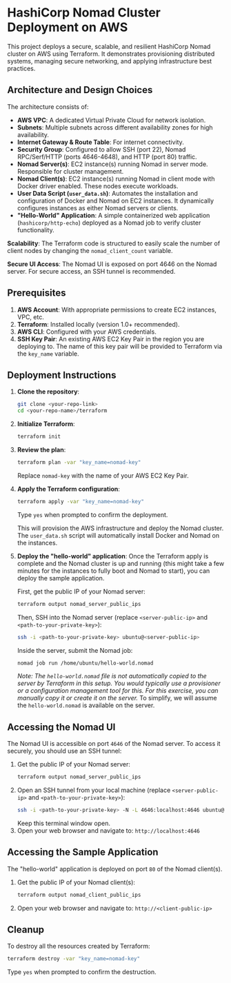 # HashiCorp Nomad Cluster Deployment on AWS

This project deploys a secure, scalable, and resilient HashiCorp Nomad cluster on AWS using Terraform. It demonstrates provisioning distributed systems, managing secure networking, and applying infrastructure best practices.

## Architecture and Design Choices

The architecture consists of:

-   **AWS VPC**: A dedicated Virtual Private Cloud for network isolation.
-   **Subnets**: Multiple subnets across different availability zones for high availability.
-   **Internet Gateway & Route Table**: For internet connectivity.
-   **Security Group**: Configured to allow SSH (port 22), Nomad RPC/Serf/HTTP (ports 4646-4648), and HTTP (port 80) traffic.
-   **Nomad Server(s)**: EC2 instance(s) running Nomad in server mode. Responsible for cluster management.
-   **Nomad Client(s)**: EC2 instance(s) running Nomad in client mode with Docker driver enabled. These nodes execute workloads.
-   **User Data Script (`user_data.sh`)**: Automates the installation and configuration of Docker and Nomad on EC2 instances. It dynamically configures instances as either Nomad servers or clients.
-   **"Hello-World" Application**: A simple containerized web application (`hashicorp/http-echo`) deployed as a Nomad job to verify cluster functionality.

**Scalability**: The Terraform code is structured to easily scale the number of client nodes by changing the `nomad_client_count` variable.

**Secure UI Access**: The Nomad UI is exposed on port 4646 on the Nomad server. For secure access, an SSH tunnel is recommended.

## Prerequisites

1.  **AWS Account**: With appropriate permissions to create EC2 instances, VPC, etc.
2.  **Terraform**: Installed locally (version 1.0+ recommended).
3.  **AWS CLI**: Configured with your AWS credentials.
4.  **SSH Key Pair**: An existing AWS EC2 Key Pair in the region you are deploying to. The name of this key pair will be provided to Terraform via the `key_name` variable.

## Deployment Instructions

1.  **Clone the repository**:
    ```bash
    git clone <your-repo-link>
    cd <your-repo-name>/terraform
    ```
2.  **Initialize Terraform**:
    ```bash
    terraform init
    ```
3.  **Review the plan**:
    ```bash
    terraform plan -var "key_name=nomad-key"
    ```
    Replace `nomad-key` with the name of your AWS EC2 Key Pair.
4.  **Apply the Terraform configuration**:
    ```bash
    terraform apply -var "key_name=nomad-key"
    ```
    Type `yes` when prompted to confirm the deployment.

    This will provision the AWS infrastructure and deploy the Nomad cluster. The `user_data.sh` script will automatically install Docker and Nomad on the instances.

5.  **Deploy the "hello-world" application**:
    Once the Terraform apply is complete and the Nomad cluster is up and running (this might take a few minutes for the instances to fully boot and Nomad to start), you can deploy the sample application.

    First, get the public IP of your Nomad server:
    ```bash
    terraform output nomad_server_public_ips
    ```
    Then, SSH into the Nomad server (replace `<server-public-ip>` and `<path-to-your-private-key>`):
    ```bash
    ssh -i <path-to-your-private-key> ubuntu@<server-public-ip>
    ```
    Inside the server, submit the Nomad job:
    ```bash
    nomad job run /home/ubuntu/hello-world.nomad
    ```
    *Note: The `hello-world.nomad` file is not automatically copied to the server by Terraform in this setup. You would typically use a provisioner or a configuration management tool for this. For this exercise, you can manually copy it or create it on the server.*
    To simplify, we will assume the `hello-world.nomad` is available on the server.

## Accessing the Nomad UI

The Nomad UI is accessible on port `4646` of the Nomad server. To access it securely, you should use an SSH tunnel:

1.  Get the public IP of your Nomad server:
    ```bash
    terraform output nomad_server_public_ips
    ```
2.  Open an SSH tunnel from your local machine (replace `<server-public-ip>` and `<path-to-your-private-key>`):
    ```bash
    ssh -i <path-to-your-private-key> -N -L 4646:localhost:4646 ubuntu@<server-public-ip>
    ```
    Keep this terminal window open.
3.  Open your web browser and navigate to: `http://localhost:4646`

## Accessing the Sample Application

The "hello-world" application is deployed on port `80` of the Nomad client(s).

1.  Get the public IP of your Nomad client(s):
    ```bash
    terraform output nomad_client_public_ips
    ```
2.  Open your web browser and navigate to: `http://<client-public-ip>`

## Cleanup

To destroy all the resources created by Terraform:

```bash
terraform destroy -var "key_name=nomad-key"
```
Type `yes` when prompted to confirm the destruction.
